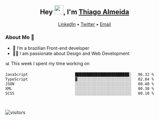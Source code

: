 

<h2 align="center">Hey <img src="https://github.com/TheDudeThatCode/TheDudeThatCode/blob/master/Assets/Hi.gif" width="29">, I'm <a href="https://www.linkedin.com/in/thiago-almeida-69785569/">Thiago Almeida</a></h2>
<p align="center">
  <a href="https://www.linkedin.com/in/thiago-almeida-69785569/">LinkedIn</a> •
  <a href="https://twitter.com/thiagoloal">Twitter</a> •
  <a href="mailto:thiagoloal@gmail.com">Email</a>
</p>

### About Me 🚀
- 🌱  I’m a brazilian Front-end developer</br>
- 👨‍💻  I am passionate about Design and Web Development</br>

<!-- ![Thiago Almeida github stats](https://github-readme-stats.vercel.app/api?username=thiagoloal&show_icons=true&hide_border=true)&nbsp;&nbsp; -->

📊 This week I spent my time working on
<!--START_SECTION:waka-->

```txt
JavaScript                     ████████████████████████░   96.32 %
TypeScript                     ▓░░░░░░░░░░░░░░░░░░░░░░░░   02.84 %
JSON                           ░░░░░░░░░░░░░░░░░░░░░░░░░   00.40 %
XML                            ░░░░░░░░░░░░░░░░░░░░░░░░░   00.30 %
SCSS                           ░░░░░░░░░░░░░░░░░░░░░░░░░   00.10 %
```

<!--END_SECTION:waka-->

<br />

![visitors](https://visitor-badge.laobi.icu/badge?page_id=thiagoloal.thiagoloal)
